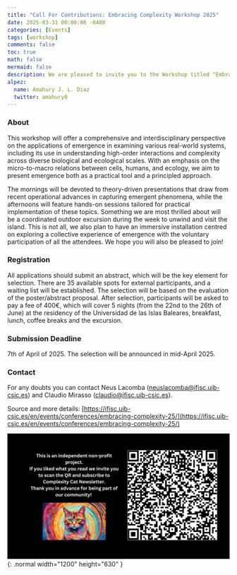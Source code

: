 ```yaml
---
title: "Call For Contributions: Embracing Complexity Workshop 2025"
date: 2025-03-31 00:00:00 -0400
categories: [Events]
tags: [workshop]
comments: false
toc: true
math: false
mermaid: false
description: We are pleased to invite you to the Workshop titled "Embracing Complexity - Principled and Practical Approaches to Emergence". The workshop is scheduled for June 23-27 2025 at the Institute for Cross-Disciplinary Physics and Complex Systems (IFISC in Spanish) in Palma de Mallorca, Spain.
alpez:
  name: Amahury J. L. Diaz
  twitter: amahury0
---
```

### About
This workshop will offer a comprehensive and interdisciplinary perspective on the applications of emergence in examining various real-world systems, including its use in understanding high-order interactions and complexity across diverse biological and ecological scales. With an emphasis on the micro-to-macro relations between cells, humans, and ecology, we aim to present emergence both as a practical tool and a principled approach.

The mornings will be devoted to theory-driven presentations that draw from recent operational advances in capturing emergent phenomena, while the afternoons will feature hands-on sessions tailored for practical implementation of these topics. Something we are most thrilled about will be a coordinated outdoor excursion during the week to unwind and visit the island. This is not all, we also plan to have an immersive installation centred on exploring a collective experience of emergence with the voluntary participation of all the attendees. We hope you will also be pleased to join! 

### Registration
All applications should submit an abstract, which will be the key element for selection. There are 35 available spots for external participants, and a waiting list will be established. The selection will be based on the evaluation of the poster/abstract proposal. After selection, participants will be asked to pay a fee of 400€, which will cover 5 nights (from the 22nd to the 26th of June) at the residency of the Universidad de las Islas Baleares, breakfast, lunch, coffee breaks and the excursion. 

### Submission Deadline 
7th of April of 2025. The selection will be announced in mid-April 2025.

### Contact
For any doubts you can contact Neus Lacomba (neuslacomba@ifisc.uib-csic.es) and Claudio Mirasso (claudio@ifisc.uib-csic.es).

Source and more details: [https://ifisc.uib-csic.es/en/events/conferences/embracing-complexity-25/](https://ifisc.uib-csic.es/en/events/conferences/embracing-complexity-25/)

![Desktop View](/assets/img/fix/complexity-cat-newsletter.png){: .normal width="1200" height="630" }
